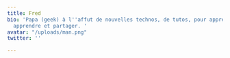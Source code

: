 ```yaml
---
title: Fred
bio: 'Papa (geek) à l''affut de nouvelles technos, de tutos, pour apprendre, faire
  apprendre et partager. '
avatar: "/uploads/man.png"
twitter: ''

---
```

